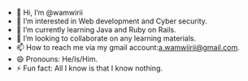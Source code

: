 - 👋 Hi, I’m @wamwirii
- 👀 I’m interested in Web development and Cyber security.
- 🌱 I’m currently learning Java and Ruby on Rails.
- 💞️ I’m looking to collaborate on any learning materials.
- 📫 How to reach me via my gmail account:a.wamwiirii@gmail.com.
- 😄 Pronouns: He/Is/Him.
- ⚡ Fun fact: All I know is that I know nothing.

<!---
wamwirii/wamwirii is a ✨ special ✨ repository because its `README.md` (this file) appears on your GitHub profile.
You can click the Preview link to take a look at your changes.
--->
